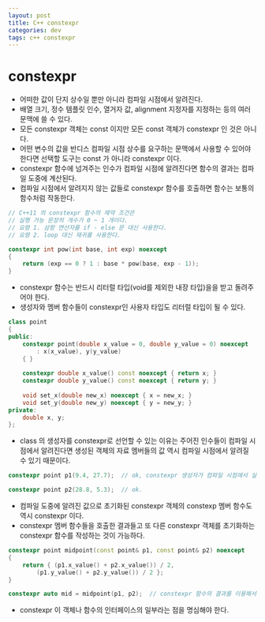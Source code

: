 ```yaml
---
layout: post
title: C++ constexpr
categories: dev
tags: c++ constexpr
---
```


# constexpr
 - 어떠한 값이 단지 상수일 뿐만 아니라 컴파일 시점에서 알려진다.
 - 배열 크기, 정수 템플릿 인수, 열거자 값, alignment 지정자를 지정하는 등의 여러 문맥에 쓸 수 있다.
 - 모든 constexpr 객체는 const 이지만 모든 const 객체가 constexpr 인 것은 아니다. 
 - 어떤 변수의 값을 반디스 컴파일 시점 상수를 요구하는 문맥에서 사용할 수 있어야 한다면 선택할 도구는 const 가 아니라 constexpr 이다.
 - constexpr 함수에 넘겨주는 인수가 컴파일 시점에 알려진다면 함수의 결과는 컴파일 도중에 계산된다.
 - 컴파일 시점에서 알려지지 않는 값들로 constexpr 함수를 호출하면 함수는 보통의 함수처럼 작동한다. 
 
```c++
// C++11 의 constexpr 함수의 제약 조건은 
// 실행 가능 문장의 개수가 0 ~ 1 개이다. 
// 요령 1. 삼항 연산자를 if - else 문 대신 사용한다.
// 요령 2. loop 대신 재귀를 사용한다.

constexpr int pow(int base, int exp) noexcept
{
	return (exp == 0 ? 1 : base * pow(base, exp - 1));
}
```

 - constexpr 함수는 반드시 리터럴 타입(void를 제외한 내장 타입)을을 받고 돌려주어야 한다.
 - 생성자와 멤버 함수들이 constexpr인 사용자 타입도 리터럴 타입이 될 수 있다.
 
```c++
class point
{
public:
	constexpr point(double x_value = 0, double y_value = 0) noexcept
		: x(x_value), y(y_value)
	{ }
	
	constexpr double x_value() const noexcept { return x; }
	constexpr double y_value() const noexcept { return y; }
	
	void set_x(double new_x) noexcept { x = new_x; }
	void set_y(double new_y) noexcept { y = new_y; }
private:
	double x, y;
};
```

 - class 의 생성자를 constexpr로 선언할 수 있는 이유는 주어진 인수들이 컴파일 시점에서 알려진다면 생성된 객체의 자료 멤버들의 값 역시 컴파일 시점에서 알려질 수 있기 때문이다. 
 
```c++
constexpr point p1(9.4, 27.7);	// ok, constexpr 생성자가 컴파일 시점에서 실행됨.

constexpr point p2(28.8, 5.3);	// ok. 
```

 - 컴파일 도중에 알려진 값으로 초기화된 constexpr 객체의 constexp 멤버 함수도 역시 constexpr 이다.
 - constexpr 멤버 함수들을 호출한 결과들고 또 다른 constexpr 객체를 초기화하는 constexpr 함수를 작성하는 것이 가능하다.
 
```c++
constexpr point midpoint(const point& p1, const point& p2) noexcept
{
	return { (p1.x_value() + p2.x_value()) / 2,
		(p1.y_value() + p2.y_value()) / 2 };
}

constexpr auto mid = midpoint(p1, p2);	// constexpr 함수의 결과를 이용해서 constexpr 객체를 초기화한다.
```

 - constexpr 이 객체나 함수의 인터페이스의 일부라는 점을 명심해야 한다. 
